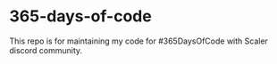 # 365-days-of-code
This repo is for maintaining my code for #365DaysOfCode with Scaler discord community.
